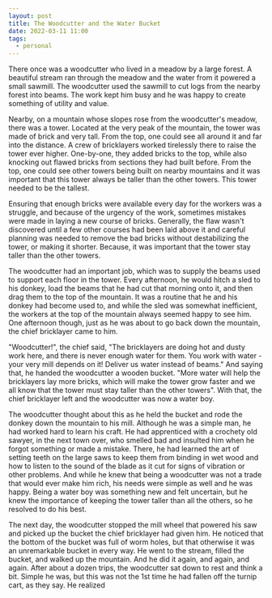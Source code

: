 ```yaml
---
layout: post
title: The Woodcutter and the Water Bucket
date: 2022-03-11 11:00
tags:
  - personal
---
```


There once was a woodcutter who lived in a meadow by a large forest.  A beautiful stream ran through the meadow and the water from it powered a small sawmill.  The woodcutter used the sawmill to cut logs from the nearby forest into beams.  The work kept him busy and he was happy to create something of utility and value.

Nearby, on a mountain whose slopes rose from the woodcutter's meadow, there was a tower.  Located at the very peak of the mountain, the tower was made of brick and very tall.  From the top, one could see all around it and far into the distance.  A crew of bricklayers worked tirelessly there to raise the tower ever higher. One-by-one, they added bricks to the top, while also knocking out flawed bricks from sections they had built before.  From the top, one could see other towers being built on nearby mountains and it was important that this tower always be taller than the other towers.  This tower needed to be the tallest.

Ensuring that enough bricks were available every day for the workers was a struggle, and because of the urgency of the work, sometimes mistakes were made in laying a new course of bricks.  Generally, the flaw wasn't discovered until a few other courses had been laid above it and careful planning was needed to remove the bad bricks without destabilizing the tower, or making it shorter.  Because, it was important that the tower stay taller than the other towers.

The woodcutter had an important job, which was to supply the beams used to support each floor in the tower.  Every afternoon, he would hitch a sled to his donkey, load the beams that he had cut that morning onto it, and then drag them to the top of the mountain. It was a routine that he and his donkey had become used to, and while the sled was somewhat inefficient, the workers at the top of the mountain always seemed happy to see him.  One afternoon though, just as he was about to go back down the mountain, the chief bricklayer came to him.

"Woodcutter!", the chief said, "The bricklayers are doing hot and dusty work here, and there is never enough water for them.  You work with water - your very mill depends on it! Deliver us water instead of beams."  And saying that, he handed the woodcutter a wooden bucket.  "More water will help the bricklayers lay more bricks, which will make the tower grow faster and we all know that the tower must stay taller than the other towers". With that, the chief bricklayer left and the woodcutter was now a water boy.

The woodcutter thought about this as he held the bucket and rode the donkey down the mountain to his mill.  Although he was a simple man, he had worked hard to learn his craft.  He had apprenticed with a crochety old sawyer, in the next town over, who smelled bad and insulted him when he forgot something or made a mistake.  There, he had learned the art of setting teeth on the large saws to keep them from binding in wet wood and how to listen to the sound of the blade as it cut for signs of vibration or other problems.  And while he knew that being a woodcutter was not a trade that would ever make him rich, his needs were simple as well and he was happy.  Being a water boy was something new and felt uncertain, but he knew the importance of keeping the tower taller than all the others, so he resolved to do his best.

The next day, the woodcutter stopped the mill wheel that powered his saw and picked up the bucket the chief bricklayer had given him.  He noticed that the bottom of the bucket was full of worm holes, but that otherwise it was an unremarkable bucket in every way.  He went to the stream, filled the bucket, and walked up the mountain.  And he did it again, and again, and again.  After about a dozen trips, the woodcutter sat down to rest and think a bit.  Simple he was, but this was not the 1st time he had fallen off the turnip cart, as they say. He realized